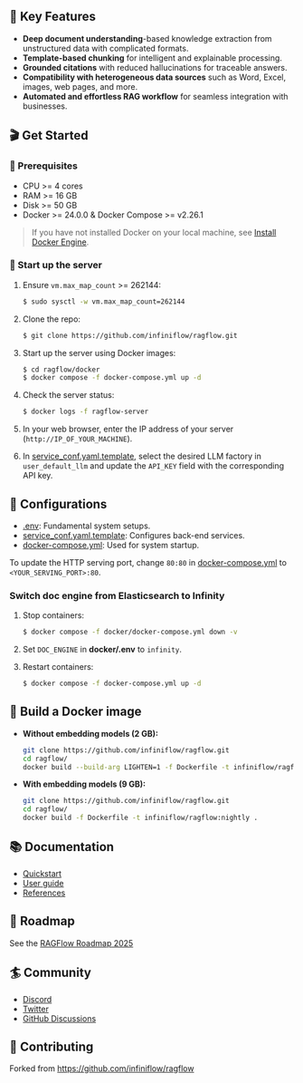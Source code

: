 
## 🌟 Key Features

- **Deep document understanding**-based knowledge extraction from unstructured data with complicated formats.
- **Template-based chunking** for intelligent and explainable processing.
- **Grounded citations** with reduced hallucinations for traceable answers.
- **Compatibility with heterogeneous data sources** such as Word, Excel, images, web pages, and more.
- **Automated and effortless RAG workflow** for seamless integration with businesses.

## 🎬 Get Started

### 📝 Prerequisites

- CPU >= 4 cores
- RAM >= 16 GB
- Disk >= 50 GB
- Docker >= 24.0.0 & Docker Compose >= v2.26.1

> If you have not installed Docker on your local machine, see [Install Docker Engine](https://docs.docker.com/engine/install/).

### 🚀 Start up the server

1. Ensure `vm.max_map_count` >= 262144:

   ```bash
   $ sudo sysctl -w vm.max_map_count=262144
   ```

2. Clone the repo:

   ```bash
   $ git clone https://github.com/infiniflow/ragflow.git
   ```

3. Start up the server using Docker images:

   ```bash
   $ cd ragflow/docker
   $ docker compose -f docker-compose.yml up -d
   ```

4. Check the server status:

   ```bash
   $ docker logs -f ragflow-server
   ```

5. In your web browser, enter the IP address of your server (`http://IP_OF_YOUR_MACHINE`).

6. In [service_conf.yaml.template](./docker/service_conf.yaml.template), select the desired LLM factory in `user_default_llm` and update the `API_KEY` field with the corresponding API key.

## 🔧 Configurations

- [.env](./docker/.env): Fundamental system setups.
- [service_conf.yaml.template](./docker/service_conf.yaml.template): Configures back-end services.
- [docker-compose.yml](./docker/docker-compose.yml): Used for system startup.

To update the HTTP serving port, change `80:80` in [docker-compose.yml](./docker/docker-compose.yml) to `<YOUR_SERVING_PORT>:80`.

### Switch doc engine from Elasticsearch to Infinity

1. Stop containers:

   ```bash
   $ docker compose -f docker/docker-compose.yml down -v
   ```

2. Set `DOC_ENGINE` in **docker/.env** to `infinity`.

3. Restart containers:

   ```bash
   $ docker compose -f docker-compose.yml up -d
   ```

## 🔧 Build a Docker image

- **Without embedding models (2 GB):**

   ```bash
   git clone https://github.com/infiniflow/ragflow.git
   cd ragflow/
   docker build --build-arg LIGHTEN=1 -f Dockerfile -t infiniflow/ragflow:nightly-slim .
   ```

- **With embedding models (9 GB):**

   ```bash
   git clone https://github.com/infiniflow/ragflow.git
   cd ragflow/
   docker build -f Dockerfile -t infiniflow/ragflow:nightly .
   ```

## 📚 Documentation

- [Quickstart](https://ragflow.io/docs/dev/)
- [User guide](https://ragflow.io/docs/dev/category/guides)
- [References](https://ragflow.io/docs/dev/category/references)

## 📜 Roadmap

See the [RAGFlow Roadmap 2025](https://github.com/infiniflow/ragflow/issues/4214)

## 🏄 Community

- [Discord](https://discord.gg/4XxujFgUN7)
- [Twitter](https://twitter.com/infiniflowai)
- [GitHub Discussions](https://github.com/orgs/infiniflow/discussions)

## 🙌 Contributing
Forked from https://github.com/infiniflow/ragflow


